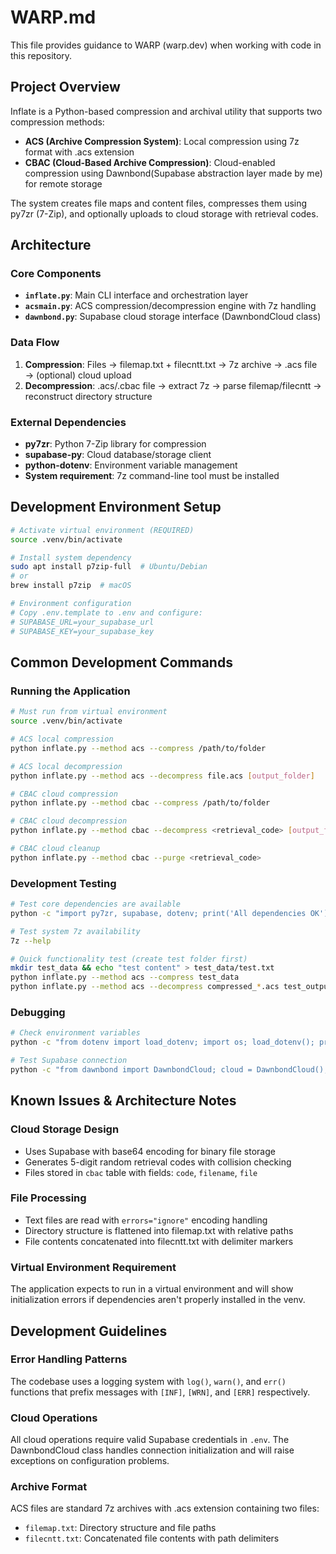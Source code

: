 # WARP.md

This file provides guidance to WARP (warp.dev) when working with code in this repository.

## Project Overview

Inflate is a Python-based compression and archival utility that supports two compression methods:
- **ACS (Archive Compression System)**: Local compression using 7z format with .acs extension
- **CBAC (Cloud-Based Archive Compression)**: Cloud-enabled compression using Dawnbond(Supabase abstraction layer made by me) for remote storage

The system creates file maps and content files, compresses them using py7zr (7-Zip), and optionally uploads to cloud storage with retrieval codes.

## Architecture

### Core Components

- **`inflate.py`**: Main CLI interface and orchestration layer
- **`acsmain.py`**: ACS compression/decompression engine with 7z handling
- **`dawnbond.py`**: Supabase cloud storage interface (DawnbondCloud class)

### Data Flow
1. **Compression**: Files → filemap.txt + filecntt.txt → 7z archive → .acs file → (optional) cloud upload
2. **Decompression**: .acs/.cbac file → extract 7z → parse filemap/filecntt → reconstruct directory structure

### External Dependencies
- **py7zr**: Python 7-Zip library for compression
- **supabase-py**: Cloud database/storage client
- **python-dotenv**: Environment variable management
- **System requirement**: 7z command-line tool must be installed

## Development Environment Setup

```bash
# Activate virtual environment (REQUIRED)
source .venv/bin/activate

# Install system dependency
sudo apt install p7zip-full  # Ubuntu/Debian
# or
brew install p7zip  # macOS

# Environment configuration
# Copy .env.template to .env and configure:
# SUPABASE_URL=your_supabase_url
# SUPABASE_KEY=your_supabase_key
```

## Common Development Commands

### Running the Application
```bash
# Must run from virtual environment
source .venv/bin/activate

# ACS local compression
python inflate.py --method acs --compress /path/to/folder

# ACS local decompression  
python inflate.py --method acs --decompress file.acs [output_folder]

# CBAC cloud compression
python inflate.py --method cbac --compress /path/to/folder

# CBAC cloud decompression
python inflate.py --method cbac --decompress <retrieval_code> [output_folder]

# CBAC cloud cleanup
python inflate.py --method cbac --purge <retrieval_code>
```

### Development Testing
```bash
# Test core dependencies are available
python -c "import py7zr, supabase, dotenv; print('All dependencies OK')"

# Test system 7z availability
7z --help

# Quick functionality test (create test folder first)
mkdir test_data && echo "test content" > test_data/test.txt
python inflate.py --method acs --compress test_data
python inflate.py --method acs --decompress compressed_*.acs test_output
```

### Debugging
```bash
# Check environment variables
python -c "from dotenv import load_dotenv; import os; load_dotenv(); print('SUPABASE_URL:', bool(os.getenv('SUPABASE_URL')))"

# Test Supabase connection
python -c "from dawnbond import DawnbondCloud; cloud = DawnbondCloud(); print('Cloud connection OK')"
```

## Known Issues & Architecture Notes

### Cloud Storage Design
- Uses Supabase with base64 encoding for binary file storage
- Generates 5-digit random retrieval codes with collision checking
- Files stored in `cbac` table with fields: `code`, `filename`, `file`

### File Processing
- Text files are read with `errors="ignore"` encoding handling
- Directory structure is flattened into filemap.txt with relative paths
- File contents concatenated into filecntt.txt with delimiter markers

### Virtual Environment Requirement
The application expects to run in a virtual environment and will show initialization errors if dependencies aren't properly installed in the venv.

## Development Guidelines

### Error Handling Patterns
The codebase uses a logging system with `log()`, `warn()`, and `err()` functions that prefix messages with `[INF]`, `[WRN]`, and `[ERR]` respectively.

### Cloud Operations
All cloud operations require valid Supabase credentials in `.env`. The DawnbondCloud class handles connection initialization and will raise exceptions on configuration problems.

### Archive Format
ACS files are standard 7z archives with .acs extension containing two files:
- `filemap.txt`: Directory structure and file paths
- `filecntt.txt`: Concatenated file contents with path delimiters
